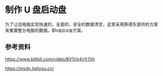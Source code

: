 # 制作 U 盘启动盘

为了让旧电脑实现快速的，全面的，安全的数据清空，这里采用蔡德东提供的方案来重置整台电脑的数据。即`U盘启动盘`方案。

## 参考资料

https://www.bilibili.com/video/BV1Uy4y1r7oh

https://msdn.itellyou.cn/
